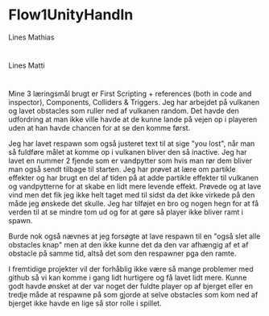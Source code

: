 # Flow1UnityHandIn

Lines Mathias
#
Lines Matti
#
Mine 3 læringsmål brugt er First Scripting + references (both in code and inspector), Components, Colliders & Triggers.
Jeg har arbejdet på vulkanen og lavet obstacles som ruller ned af vulkanen random. Det havde den udfordring at man ikke ville havde at de kunne lande på vejen op i playeren uden at han havde chancen for at se den komme først.

Jeg har lavet respawn som også justeret text til at sige "you lost", når man så fuldføre målet at komme op i vulkanen bliver den så inactive. Jeg har lavet en nummer 2 fjende som er vandpytter som hvis man rør dem bliver man også sendt tilbage til starten. Jeg har prøvet at lære om partikle effekter og har brugt en del af tiden på at adde partikle effekter til vulkanen og vandpytterne for at skabe en lidt mere levende effekt. Prøvede og at lave vind men det fik jeg ikke helt taget med til sidst da det ikke virkede på den måde jeg ønskede det skulle. Jeg har tilføjet en bro og nogen hegn for at få verden til at se mindre tom ud og for at gøre så player ikke bliver ramt i spawn. 

Burde nok også nævnes at jeg forsøgte at lave respawn til en "også slet alle obstacles knap" men at den ikke kunne det da den var afhængig af et af obstacle på samme tid, altså det som den respawner pga den ramte. 

I fremtidige projekter vil der forhåblig ikke være så mange problemer med github så vi kan komme i gang lidt hurtigere og få lavet lidt mere.
Kunne godt havde ønsket at der var noget der fuldte player op af bjerget eller en tredje måde at respawne på som gjorde at selve obstacles som kom ned af bjerget ikke havde en lige så stor rolle i spillet.
